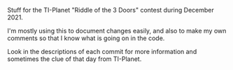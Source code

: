 Stuff for the TI-Planet "Riddle of the 3 Doors" contest during December 2021.

I'm mostly using this to document changes easily, and also to make my own comments so that I know what is going on in the code.

Look in the descriptions of each commit for more information and sometimes the clue of that day from TI-Planet. 
